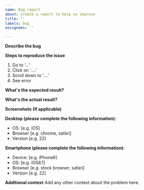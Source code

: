 ```yaml
---
name: Bug report
about: Create a report to help us improve
title: ''
labels: bug
assignees: ''

---
```


**Describe the bug**


**Steps to reproduce the issue**
1. Go to '...'
2. Click on '....'
3. Scroll down to '....'
4. See error


**What's the expected result?**


**What's the actual result?**


**Screenshots** __(If applicable)__


**Desktop (please complete the following information):**
 - OS: [e.g. iOS]
 - Browser [e.g. chrome, safari]
 - Version [e.g. 22]


**Smartphone (please complete the following information):**
 - Device: [e.g. iPhone6]
 - OS: [e.g. iOS8.1]
 - Browser [e.g. stock browser, safari]
 - Version [e.g. 22]


**Additional context**
Add any other context about the problem here.
